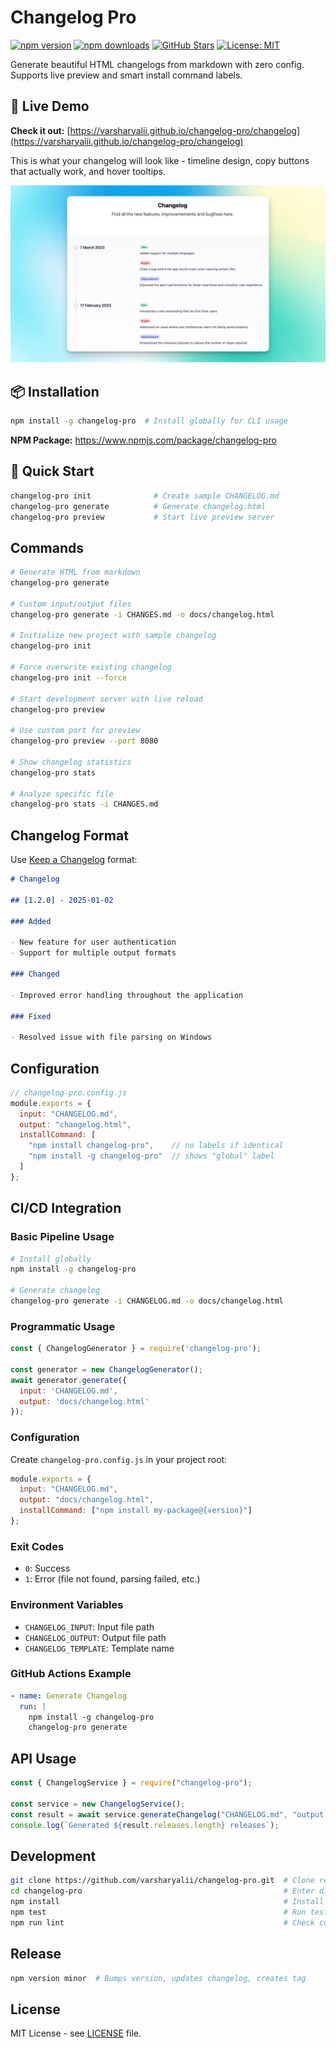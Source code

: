 # Changelog Pro

[![npm version](https://badge.fury.io/js/changelog-pro.svg)](https://www.npmjs.com/package/changelog-pro)
[![npm downloads](https://img.shields.io/npm/dm/changelog-pro.svg)](https://www.npmjs.com/package/changelog-pro)
[![GitHub Stars](https://img.shields.io/github/stars/varsharyalii/changelog-pro.svg)](https://github.com/varsharyalii/changelog-pro/stargazers)
[![License: MIT](https://img.shields.io/badge/License-MIT-yellow.svg)](https://opensource.org/licenses/MIT)

Generate beautiful HTML changelogs from markdown with zero config. Supports live preview and smart install command labels.

## 🌟 Live Demo

**Check it out:** [https://varsharyalii.github.io/changelog-pro/changelog](https://varsharyalii.github.io/changelog-pro/changelog)

This is what your changelog will look like - timeline design, copy buttons that actually work, and hover tooltips.

![Changelog Pro Preview](https://github.com/varsharyalii/changelog-pro/raw/main/changelog-preview.jpg)

## 📦 Installation

```bash
npm install -g changelog-pro  # Install globally for CLI usage
```

**NPM Package:** https://www.npmjs.com/package/changelog-pro

## 🚀 Quick Start

```bash
changelog-pro init              # Create sample CHANGELOG.md
changelog-pro generate          # Generate changelog.html
changelog-pro preview           # Start live preview server
```

## Commands

```bash
# Generate HTML from markdown
changelog-pro generate

# Custom input/output files
changelog-pro generate -i CHANGES.md -o docs/changelog.html

# Initialize new project with sample changelog
changelog-pro init

# Force overwrite existing changelog
changelog-pro init --force

# Start development server with live reload
changelog-pro preview

# Use custom port for preview
changelog-pro preview --port 8080

# Show changelog statistics
changelog-pro stats

# Analyze specific file
changelog-pro stats -i CHANGES.md
```

## Changelog Format

Use [Keep a Changelog](https://keepachangelog.com/) format:

```markdown
# Changelog

## [1.2.0] - 2025-01-02

### Added

- New feature for user authentication
- Support for multiple output formats

### Changed

- Improved error handling throughout the application

### Fixed

- Resolved issue with file parsing on Windows
```

## Configuration

```js
// changelog-pro.config.js
module.exports = {
  input: "CHANGELOG.md",
  output: "changelog.html",
  installCommand: [
    "npm install changelog-pro",    // no labels if identical
    "npm install -g changelog-pro"  // shows "global" label
  ]
};
```

## CI/CD Integration

### Basic Pipeline Usage
```bash
# Install globally
npm install -g changelog-pro

# Generate changelog
changelog-pro generate -i CHANGELOG.md -o docs/changelog.html
```

### Programmatic Usage
```javascript
const { ChangelogGenerator } = require('changelog-pro');

const generator = new ChangelogGenerator();
await generator.generate({
  input: 'CHANGELOG.md',
  output: 'docs/changelog.html'
});
```

### Configuration
Create `changelog-pro.config.js` in your project root:
```javascript
module.exports = {
  input: "CHANGELOG.md",
  output: "docs/changelog.html",
  installCommand: ["npm install my-package@{version}"]
};
```

### Exit Codes
- `0`: Success
- `1`: Error (file not found, parsing failed, etc.)

### Environment Variables
- `CHANGELOG_INPUT`: Input file path
- `CHANGELOG_OUTPUT`: Output file path
- `CHANGELOG_TEMPLATE`: Template name

### GitHub Actions Example
```yaml
- name: Generate Changelog
  run: |
    npm install -g changelog-pro
    changelog-pro generate
```

## API Usage

```javascript
const { ChangelogService } = require("changelog-pro");

const service = new ChangelogService();
const result = await service.generateChangelog("CHANGELOG.md", "output.html");
console.log(`Generated ${result.releases.length} releases`);
```

## Development

```bash
git clone https://github.com/varsharyalii/changelog-pro.git  # Clone repo
cd changelog-pro                                             # Enter directory
npm install                                                  # Install dependencies
npm test                                                     # Run tests
npm run lint                                                 # Check code style
```

## Release

```bash
npm version minor  # Bumps version, updates changelog, creates tag
```

## License

MIT License - see [LICENSE](LICENSE) file.
